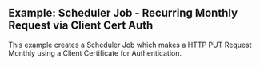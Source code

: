 ## Example: Scheduler Job - Recurring Monthly Request via Client Cert Auth

This example creates a Scheduler Job which makes a HTTP PUT Request Monthly using a Client Certificate for Authentication.
